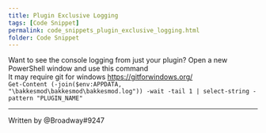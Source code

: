 ```yaml
---
title: Plugin Exclusive Logging
tags: [Code Snippet]
permalink: code_snippets_plugin_exclusive_logging.html
folder: Code Snippet
---
```


Want to see the console logging from just your plugin? Open a new PowerShell window and use this command  
It may require git for windows <https://gitforwindows.org/>  
`Get-Content (-join($env:APPDATA, "\bakkesmod\bakkesmod\bakkesmod.log")) -wait -tail 1 | select-string -pattern "PLUGIN_NAME"`

---
Written by @Broadway#9247